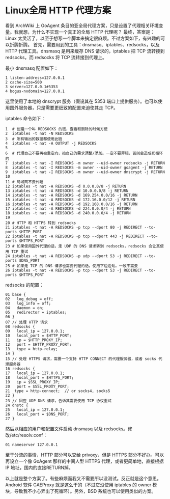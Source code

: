 # Linux全局 HTTP 代理方案

看到 ArchWiki 上 GoAgent 条目的亚全局代理方案，只是设置了代理相关环境变量。我就想，为什么不实现一个真正的全局 HTTP 代理呢？
最终，答案是：Linux 太灵活了，以至于想写一个脚本来搞定很麻烦。不过方案如下，有兴趣的可以折腾折腾。
首先，需要用到的工具：dnsmasq、iptables、redsocks，以及 HTTP 代理工具。dnsmasq 是用来缓存 DNS 请求的，iptables 把 TCP 流转接到 redsocks，而 redsocks 将 TCP 流转接到代理上。

最小 dnsmasq 配置如下：

	1 listen-address=127.0.0.1
	2 cache-size=500
	3 server=127.0.0.1#5353
	4 bogus-nxdomain=127.0.0.1
 
这里使用了本地的 dnscrypt 服务（假设其在 5353 端口上提供服务）。也可以使用国外服务器，只是需要更细致的配置来迫使其走 TCP。

iptables 命令如下：

	1  # 创建一个叫 REDSOCKS 的链，查看和删除的时候方便
	2  iptables -t nat -N REDSOCKS
	3  # 所有输出的数据都使用此链
	4  iptables -t nat -A OUTPUT -j REDSOCKS
	5
	6  # 代理自己不要再被重定向，按自己的需求调整/添加。一定不要弄错，否则会造成死循环的
	7  iptables -t nat -I REDSOCKS -m owner --uid-owner redsocks -j RETURN
	8  iptables -t nat -I REDSOCKS -m owner --uid-owner goagent -j RETURN
	9  iptables -t nat -I REDSOCKS -m owner --uid-owner dnscrypt -j RETURN
	10
	11 # 局域网不要代理
	12 iptables -t nat -A REDSOCKS -d 0.0.0.0/8 -j RETURN
	13 iptables -t nat -A REDSOCKS -d 10.0.0.0/8 -j RETURN
	14 iptables -t nat -A REDSOCKS -d 169.254.0.0/16 -j RETURN
	15 iptables -t nat -A REDSOCKS -d 172.16.0.0/12 -j RETURN
	16 iptables -t nat -A REDSOCKS -d 192.168.0.0/16 -j RETURN
	17 iptables -t nat -A REDSOCKS -d 224.0.0.0/4 -j RETURN
	18 iptables -t nat -A REDSOCKS -d 240.0.0.0/4 -j RETURN
	19
	20 # HTTP 和 HTTPS 转到 redsocks
	21 iptables -t nat -A REDSOCKS -p tcp --dport 80 -j REDIRECT --to-ports $HTTP_PORT
	22 iptables -t nat -A REDSOCKS -p tcp --dport 443 -j REDIRECT --to-ports $HTTPS_PORT
	23 # 如果使用国外代理的话，走 UDP 的 DNS 请求转到 redsocks，redsocks 会让其使用 TCP 重试
	24 iptables -t nat -A REDSOCKS -p udp --dport 53 -j REDIRECT --to-ports $DNS_PORT
	25 # 如果走 TCP 的 DNS 请求也需要代理的话，使用下边这句。一般不需要
	26 iptables -t nat -A REDSOCKS -p tcp --dport 53 -j REDIRECT --to-ports $HTTPS_PORT
	 
redsocks 的配置：
 
	01 base {
	02   log_debug = off;
	03   log_info = off;
	04   daemon = on; 
	05   redirector = iptables;
	06 }
	07 // 处理 HTTP 请求
	08 redsocks {
	09   local_ip = 127.0.0.1;
	10   local_port = $HTTP_PORT;
	11   ip = $HTTP_PROXY_IP;
	12   port = $HTTP_PROXY_PORT;
	13   type = http-relay; 
	14 }
	15 // 处理 HTTPS 请求，需要一个支持 HTTP CONNECT 的代理服务器，或者 socks 代理服务器
	16 redsocks {
	17   local_ip = 127.0.0.1;
	18   local_port = $HTTPS_PORT;
	19   ip = $SSL_PROXY_IP;
	20   port = $SSL_PROXY_PORT;
	21  type = http-connect;  // or socks4, socks5
	22 }
	23 // 回应 UDP DNS 请求，告诉其需要使用 TCP 协议重试
	24 dnstc {
	25   local_ip = 127.0.0.1;
	26   local_port = $DNS_PORT;
	27 }
 

然后以相应的用户和配置文件启动 dnsmasq 以及 redsocks。修改/etc/resolv.conf：

	01 nameserver 127.0.0.1
 

至于分流的事情，HTTP 部分可以交给 privoxy，但是 HTTPS 部分不好办。可以再设立一个像 GoAgent 那样的中间人型 HTTPS 代理，或者更简单地，直接根据 IP 地址，国内的直接RETURN掉。

以上就是整个方案了。有些麻烦而我又不需要所以没测试。反正就是这个意思。Android 软件 GAEProxy 就是这么干的（不过它没使用 iptables 的 owner 模块，导致我不小心弄出了死循环）。另外，BSD 系统也可以使用类似的方案。
